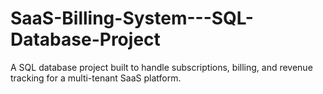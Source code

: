 # SaaS-Billing-System---SQL-Database-Project
A SQL database project built to handle subscriptions, billing, and revenue tracking for a multi-tenant SaaS platform.
